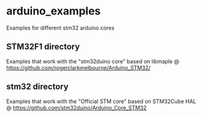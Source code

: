 # arduino_examples
Examples for different stm32 arduino cores

## STM32F1 directory
Examples that work with the "stm32duino core" based on libmaple @ https://github.com/rogerclarkmelbourne/Arduino_STM32/

## stm32 directory
Examples that work with the "Official STM core" based on STM32Cube HAL @ https://github.com/stm32duino/Arduino_Core_STM32

